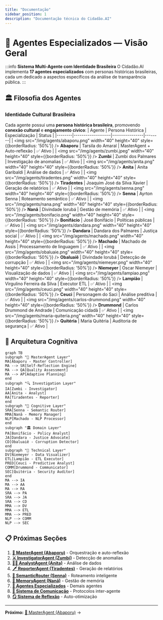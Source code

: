 ```yaml
---
title: "Documentação"
sidebar_position: 1
description: "Documentação técnica do Cidadão.AI"
---
```


# 🤖 Agentes Especializados — Visão Geral
:::info **Sistema Multi-Agente com Identidade Brasileira**
O Cidadão.AI implementa **17 agentes especializados** com personas históricas brasileiras, cada um dedicado a aspectos específicos da análise de transparência pública.
:::
## 🏛️ Filosofia dos Agentes
### **Identidade Cultural Brasileira**
Cada agente possui uma **persona histórica brasileira**, promovendo **conexão cultural** e **engajamento cívico**:
| Agente | Persona Histórica | Especialização | Status |
|--------|-------------------|----------------|--------|
| <img src="/img/agents/abaporu.png" width="40" height="40" style={{borderRadius: '50%'}} /> **Abaporu** | Tarsila do Amaral | MasterAgent + Auto-reflexão | ✅ Ativo |
| <img src="/img/agents/zumbi.jpeg" width="40" height="40" style={{borderRadius: '50%'}} /> **Zumbi** | Zumbi dos Palmares | Investigação de anomalias | ✅ Ativo |
| <img src="/img/agents/anita.png" width="40" height="40" style={{borderRadius: '50%'}} /> **Anita** | Anita Garibaldi | Análise de dados | ✅ Ativo |
| <img src="/img/agents/tiradentes.png" width="40" height="40" style={{borderRadius: '50%'}} /> **Tiradentes** | Joaquim José da Silva Xavier | Geração de relatórios | ✅ Ativo |
| <img src="/img/agents/senna.png" width="40" height="40" style={{borderRadius: '50%'}} /> **Senna** | Ayrton Senna | Roteamento semântico | ✅ Ativo |
| <img src="/img/agents/nana.png" width="40" height="40" style={{borderRadius: '50%'}} /> **Nanã** | Divindade Iorubá | Gestão de memória | ✅ Ativo |
| <img src="/img/agents/bonifacio.png" width="40" height="40" style={{borderRadius: '50%'}} /> **Bonifácio** | José Bonifácio | Políticas públicas | ✅ Ativo |
| <img src="/img/agents/dandara.png" width="40" height="40" style={{borderRadius: '50%'}} /> **Dandara** | Dandara dos Palmares | Justiça social | ✅ Ativo |
| <img src="/img/agents/machado.png" width="40" height="40" style={{borderRadius: '50%'}} /> **Machado** | Machado de Assis | Processamento de linguagem | ✅ Ativo |
| <img src="/img/agents/obaluaie.png" width="40" height="40" style={{borderRadius: '50%'}} /> **Obaluaiê** | Divindade Iorubá | Detecção de corrupção | ✅ Ativo |
| <img src="/img/agents/niemeyer.png" width="40" height="40" style={{borderRadius: '50%'}} /> **Niemeyer** | Oscar Niemeyer | Visualização de dados | ✅ Ativo |
| <img src="/img/agents/lampiao.png" width="40" height="40" style={{borderRadius: '50%'}} /> **Lampião** | Virgulino Ferreira da Silva | Executor ETL | ✅ Ativo |
| <img src="/img/agents/ceuci.png" width="40" height="40" style={{borderRadius: '50%'}} /> **Ceuci** | Personagem do Saci | Análise preditiva | ✅ Ativo |
| <img src="/img/agents/carlos-drummond.png" width="40" height="40" style={{borderRadius: '50%'}} /> **Drummond** | Carlos Drummond de Andrade | Comunicação cidadã | ✅ Ativo |
| <img src="/img/agents/maria-quiteria.png" width="40" height="40" style={{borderRadius: '50%'}} /> **Quitéria** | Maria Quitéria | Auditoria de segurança | ✅ Ativo |
## 🧠 Arquitetura Cognitiva
```mermaid
graph TB
subgraph "🎨 MasterAgent Layer"
MA[Abaporu - Master Controller]
MA --> SR[Self-Reflection Engine]
MA --> QA[Quality Assessment]
MA --> AP[Adaptive Planning]
end
subgraph "🔍 Investigation Layer"
IA[Zumbi - Investigator]
AA[Anita - Analyst]
RA[Tiradentes - Reporter]
end
subgraph "🧠 Cognitive Layer"
SRA[Senna - Semantic Router]
MMA[Nanã - Memory Manager]
NLP[Machado - NLP Processor]
end
subgraph "🏛️ Domain Layer"
PA[Bonifácio - Policy Analyst]
JA[Dandara - Justice Advocate]
CD[Obaluaiê - Corruption Detector]
end
subgraph "🔧 Technical Layer"
DV[Niemeyer - Data Visualizer]
ETL[Lampião - ETL Executor]
PRED[Ceuci - Predictive Analyst]
COMM[Drummond - Communicator]
SEC[Quitéria - Security Auditor]
end
MA --> IA
MA --> AA
MA --> RA
SRA --> PA
SRA --> JA
SRA --> CD
MMA --> DV
MMA --> ETL
MMA --> PRED
NLP --> COMM
NLP --> SEC
```
## 📋 Próximas Seções
1. **[🎨 MasterAgent (Abaporu)](./master-agent.md)** - Orquestração e auto-reflexão
2. **[⚔️ InvestigatorAgent (Zumbi)](./investigator-agent.md)** - Detecção de anomalias
3. **[🏃‍♀️ AnalystAgent (Anita)](./analyst-agent.md)** - Análise de dados
4. **[🗡️ ReporterAgent (Tiradentes)](./reporter-agent.md)** - Geração de relatórios
5. **[🏁 SemanticRouter (Senna)](./semantic-router.md)** - Roteamento inteligente
6. **[👵 MemoryAgent (Nanã)](./memory-agent.md)** - Gestão de memória
7. **[🔧 Agentes Especializados](./specialized-agents.md)** - Demais agentes
8. **[💬 Sistema de Comunicação](./communication.md)** - Protocolos inter-agente
9. **[🪞 Sistema de Reflexão](./reflection-system.md)** - Auto-otimização
---
**Próximo:** [🎨 MasterAgent (Abaporu)](./master-agent.md) →

